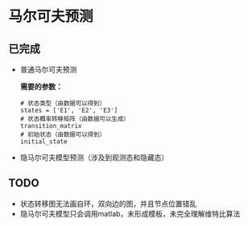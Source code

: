 # 马尔可夫预测

## 已完成

- 普通马尔可夫预测

  **需要的参数：**

  ```
  # 状态类型（由数据可以得到）
  states = ['E1', 'E2', 'E3']
  # 状态概率转移矩阵（由数据可以生成）
  transition_matrix
  # 初始状态（由数据可以得到）
  initial_state
  
  ```

- 隐马尔可夫模型预测（涉及到观测态和隐藏态）

## TODO

- 状态转移图无法画自环，双向边的图，并且节点位置错乱
- 隐马尔可夫模型只会调用matlab，未形成模板，未完全理解维特比算法
